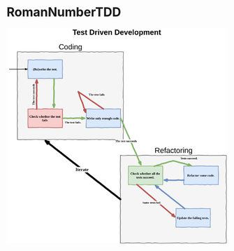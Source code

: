 # RomanNumberTDD
![TDD Image][TDD]

[TDD]: https://github.com/mafahandezh/RomanNumberTDD/blob/master/tdd.png